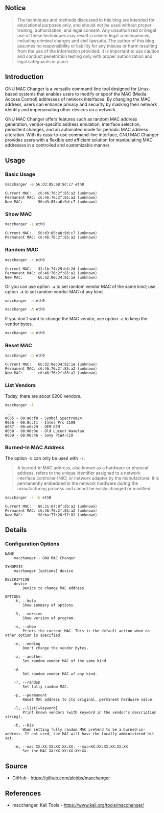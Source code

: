 ## Notice

> The techniques and methods discussed in this blog are intended for educational purposes only, and should not be used without proper training, authorization, and legal consent. Any unauthorized or illegal use of these techniques may result in severe legal consequences, including criminal charges and civil lawsuits. The author of this blog assumes no responsibility or liability for any misuse or harm resulting from the use of the information provided. It is important to use caution and conduct penetration testing only with proper authorization and legal safeguards in place.

## Introduction

GNU MAC Changer is a versatile command-line tool designed for Linux-based systems that enables users to modify or spoof the MAC (Media Access Control) addresses of network interfaces. By changing the MAC address, users can enhance privacy and security by masking their network identity and impersonating other devices on a network.

GNU MAC Changer offers features such as random MAC address generation, vendor-specific address emulation, interface selection, persistent changes, and an automated mode for periodic MAC address alteration. With its easy-to-use command-line interface, GNU MAC Changer provides users with a flexible and efficient solution for manipulating MAC addresses in a controlled and customizable manner.

## Usage

### Basic Usage

```sh
macchanger -m 56:d3:85:a0:9d:c7 eth0
```

```
Current MAC:   c6:46:76:2f:85:a2 (unknown)
Permanent MAC: c6:46:76:2f:85:a2 (unknown)
New MAC:       56:d3:85:a0:9d:c7 (unknown)
```

### Show MAC

```sh
macchanger -s eth0
```

```
Current MAC:   56:d3:85:a0:9d:c7 (unknown)
Permanent MAC: c6:46:76:2f:85:a2 (unknown)
```

### Random MAC

```sh
macchanger -r eth0
```

```
Current MAC:   32:1b:74:29:b3:2d (unknown)
Permanent MAC: c6:46:76:2f:85:a2 (unknown)
New MAC:       66:d2:0e:34:92:1e (unknown)
```

Or you can use option `-a` to set random vendor MAC of the same kind; use option `-A` to set random vendor MAC of any kind.

```sh
macchanger -a eth0
```

```sh
macchanger -A eth0
```

If you don't want to change the MAC vendor, use option `-e` to keep the vendor bytes.

```sh
macchanger -e eth0
```

### Reset MAC

```sh
macchanger -p eth0
```

```
Current MAC:   66:d2:0e:34:92:1e (unknown)
Permanent MAC: c6:46:76:2f:85:a2 (unknown)
New MAC:       c6:46:76:2f:85:a2 (unknown)
```

### List Vendors

Today, there are about 6200 vendors.

```sh
macchanger -l
```

```
...
0035 - 00:a0:f8 - Symbol Spectrum24
0036 - 00:0c:f1 - Intel Pro 2100
0037 - 00:e0:29 - OEM OEM
0038 - 08:00:0e - Old Lucent Wavelan
0039 - 08:00:46 - Sony PCWA-C10
```

### Burned-In MAC Address

The option `-b` can only be used with `-r`.

> A burned-in MAC address, also known as a hardware or physical address, refers to the unique identifier assigned to a network interface controller (NIC) or network adapter by the manufacturer. It is permanently embedded in the network hardware during the manufacturing process and cannot be easily changed or modified.

```sh
macchanger -r -b eth0
```

```
Current MAC:   80:31:67:8f:db:a2 (unknown)
Permanent MAC: c6:46:76:2f:85:a2 (unknown)
New MAC:       98:ba:77:28:57:02 (unknown)
```

## Details

### Configuration Options

```
NAME
    macchanger - GNU MAC Changer

SYNOPSIS
    macchanger [options] device

DESCRIPTION
    device
        Device to change MAC address.

OPTIONS
    -h, --help
        Show summary of options.

    -V, --version
        Show version of program.

    -s, --show
        Prints the current MAC. This is the default action when no other option is specified.

    -e, --ending
        Don't change the vendor bytes.

    -a, --another
        Set random vendor MAC of the same kind.

    -A
        Set random vendor MAC of any kind.

    -r, --random
        Set fully random MAC.

    -p, --permanent
        Reset MAC address to its original, permanent hardware value.

    -l, --list[=keyword]
        Print known vendors (with keyword in the vendor's description string).

    -b, --bia
        When setting fully random MAC pretend to be a burned-in-address. If not used, the MAC will have the locally-administered bit set.

    -m, --mac XX:XX:XX:XX:XX:XX, --mac=XX:XX:XX:XX:XX:XX
        Set the MAC XX:XX:XX:XX:XX:XX.
```

## Source

<ul class="public-article-references">
    <li>GitHub - <a href="https://github.com/alobbs/macchanger" target="_blank">https://github.com/alobbs/macchanger</a></li>
</ul>

## References

<ul class="public-article-references">
    <li>macchanger, Kali Tools - <a href="https://www.kali.org/tools/macchanger/" target="_blank">https://www.kali.org/tools/macchanger/</a></li>
</ul>